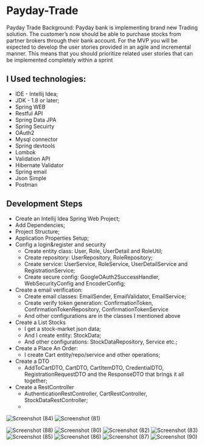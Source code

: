 # Payday-Trade
Payday Trade
Background:
Payday bank is implementing brand new Trading solution. The customer’s now should be able
to purchase stocks from partner brokers through their bank account.
For the MVP you will be expected to develop the user stories provided in an agile and
incremental manner. This means that you should prioritize related user stories that can be
implemented completely within a sprint
## I Used technologies: 

* IDE - Intellij Idea; 
* JDK - 1.8 or later;
* Spring WEB
* Restful API
* Spring Data JPA
* Spring Secuirty
* OAuth2
* Mysql connector
* Spring devtools
* Lombok
* Validation API
* Hibernate Validator
* Spring email
* Json Simple
* Postman

## Development Steps
* Create an Intellij Idea Spring Web Project; 
* Add Dependencies; 
* Project Structure; 
* Application Properties Setup; 
* Config a login&register and security
  - Create entity class: User, Role, UserDetail and RoleUtil;
  - Create repository: UserRepository, RoleRepository;
  - Create service: UserService, RoleService, UserDetailService and RegistrationService;
  - Create secure config: GoogleOAuth2SuccessHandler, WebSecurityConfig and EncoderConfig;
* Create a email verification:
  - Create email classes: EmailSender, EmailValidator, EmailService;
  - Create verify token generation: ConfirmationToken, ConfirmationTokenRepository, ConfirmationTokenService
  - And other configurations are in the classes I mentioned above
* Create a List Stocks 
  - I get a stock-market json data;
  - And I create entity:  StockData;
  - And other configurations: StockDataRepository, Service etc.;
* Create a Place An Order:
  - I create Cart entity/repo/service and other operations;
* Create a DTO 
  - AddToCartDTO, CartDTO, CartItemDTO, CredentialDTO, RegistrationRequestDTO and the ResponseDTO that brings it all together;
* Create a RestController 
  - AuthenticationRestController, CartRestController, StockDataRestController;
  - 
![Screenshot (84)](https://user-images.githubusercontent.com/86052693/175531256-d5d8925f-487e-46ab-92ff-2e11f8f81fc3.png)
![Screenshot (81)](https://user-images.githubusercontent.com/86052693/175531249-fa97f1c7-7842-4922-be61-d9b7c09fd1f6.png)

![Screenshot (88)](https://user-images.githubusercontent.com/86052693/175530973-c4f058a6-dcff-43b4-a363-5154e2ca3cf2.png)
![Screenshot (80)](https://user-images.githubusercontent.com/86052693/175531242-2532b0ce-1a5a-480e-b5ae-be5345eb411e.png)
![Screenshot (82)](https://user-images.githubusercontent.com/86052693/175531252-a8b1bbb7-5a50-4af7-8a99-d6224ad49a57.png)
![Screenshot (83)](https://user-images.githubusercontent.com/86052693/175531255-64106486-c9df-4088-8a4a-ad6567fa1646.png)
![Screenshot (85)](https://user-images.githubusercontent.com/86052693/175531257-a61af356-6af4-43d5-b4ea-92c72c022449.png)
![Screenshot (86)](https://user-images.githubusercontent.com/86052693/175531259-ad2022fa-62d3-404c-aeb3-ce0b24f388c4.png)
![Screenshot (87)](https://user-images.githubusercontent.com/86052693/175531260-ebe278ee-4cf9-413a-bc4b-39a8ba3c59e1.png)
![Screenshot (90)](https://user-images.githubusercontent.com/86052693/175531261-7ae75ad5-260b-4db3-986e-7cab4740f0a9.png)
